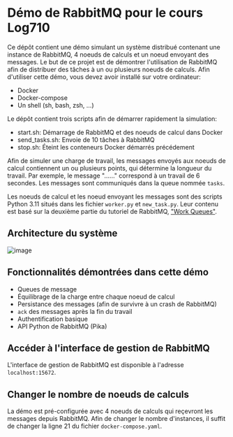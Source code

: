 # Démo de RabbitMQ pour le cours Log710
Ce dépôt contient une démo simulant un système distribué contenant une instance de RabbitMQ, 4 noeuds de calculs et un noeud envoyant des messages.
Le but de ce projet est de démontrer l'utilisation de RabbitMQ afin de distribuer des tâches à un ou plusieurs noeuds de calculs.
Afin d'utiliser cette démo, vous devez avoir installé sur votre ordinateur:
 - Docker
 - Docker-compose
 - Un shell (sh, bash, zsh, ...)

Le dépôt contient trois scripts afin de démarrer rapidement la simulation:
 - start.sh: Démarrage de RabbitMQ et des noeuds de calcul dans Docker
 - send_tasks.sh: Envoie de 10 tâches à RabbitMQ
 - stop.sh: Éteint les conteneurs Docker démarrés précédement

Afin de simuler une charge de travail, les messages envoyés aux noeuds de calcul contiennent un ou plusieurs points, qui détermine la longueur du travail. 
Par exemple, le message "......" correspond à un travail de 6 secondes.
Les messages sont communiqués dans la queue nommée ```tasks```.

Les noeuds de calcul et les noeud envoyant les messages sont des scripts Python 3.11 situés dans les fichier ```worker.py``` et ```new_task.py```.
Leur contenu est basé sur la deuxième partie du tutoriel de RabbitMQ, ["Work Queues"](https://www.rabbitmq.com/tutorials/tutorial-two-python.html).

## Architecture du système
![image](https://github.com/william-nolin/log710-rabbitmq-demo/assets/113483515/218a3f9c-2a13-46a8-905c-2d5007818ffc)

## Fonctionnalités démontrées dans cette démo
 - Queues de message
 - Équilibrage de la charge entre chaque noeud de calcul
 - Persistance des messages (afin de survivre à un crash de RabbitMQ)
 - ```ack``` des messages après la fin du travail
 - Authentification basique
 - API Python de RabbitMQ (Pika)

## Accéder à l'interface de gestion de RabbitMQ
L'interface de gestion de RabbitMQ est disponible à l'adresse ```localhost:15672```.

## Changer le nombre de noeuds de calculs
La démo est pré-configurée avec 4 noeuds de calculs qui reçevront les messages depuis RabbitMQ.
Afin de changer le nombre d'instances, il suffit de changer la ligne 21 du fichier ```docker-compose.yaml```.
